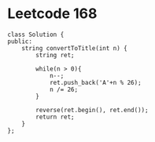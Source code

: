 # Leetcode 168
    class Solution {
    public:
        string convertToTitle(int n) {
            string ret;

            while(n > 0){
                n--;
                ret.push_back('A'+n % 26);
                n /= 26;
            }

            reverse(ret.begin(), ret.end());
            return ret;
        }
    };

